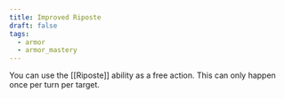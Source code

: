 ```yaml
---
title: Improved Riposte
draft: false
tags:
  - armor
  - armor_mastery
---
```

You can use the [[Riposte]] ability as a free action. This can only happen once per turn per target.